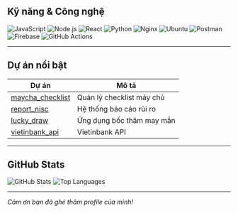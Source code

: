 ## Kỹ năng & Công nghệ

![JavaScript](https://img.shields.io/badge/-JavaScript-F7DF1E?style=flat&logo=javascript&logoColor=000)
![Node.js](https://img.shields.io/badge/-Node.js-339933?style=flat&logo=node.js&logoColor=fff)
![React](https://img.shields.io/badge/-React-61DAFB?style=flat&logo=react&logoColor=000)
![Python](https://img.shields.io/badge/-Python-3776AB?style=flat&logo=python&logoColor=fff)
![Nginx](https://img.shields.io/badge/-Nginx-009639?style=flat&logo=nginx&logoColor=fff)
![Ubuntu](https://img.shields.io/badge/-Ubuntu-E95420?style=flat&logo=ubuntu&logoColor=fff)
![Postman](https://img.shields.io/badge/-Postman-FF6C37?style=flat&logo=postman&logoColor=fff)
![Firebase](https://img.shields.io/badge/-Firebase-FFCA28?style=flat&logo=firebase&logoColor=000)
![GitHub Actions](https://img.shields.io/badge/-GitHub%20Actions-2088FF?style=flat&logo=github-actions&logoColor=fff)

---

## Dự án nổi bật

| Dự án | Mô tả |
|---|---|
| [maycha_checklist](https://github.com/dangngocquy/maych_checklist) | Quản lý checklist máy chủ |
| [report_nisc](https://github.com/dangngocquy/report_risc) | Hệ thống báo cáo rủi ro |
| [lucky_draw](https://github.com/dangngocquy/lucky_draw) | Ứng dụng bốc thăm may mắn |
| [vietinbank_api](https://github.com/dangngocquy/vietinbank_api) | Vietinbank API |

---

## GitHub Stats

![GitHub Stats](https://github-readme-stats.vercel.app/api?username=dangngocquy&show_icons=true&theme=tokyonight)
![Top Languages](https://github-readme-stats.vercel.app/api/top-langs/?username=dangngocquy&layout=compact&theme=tokyonight)

---
*Cảm ơn bạn đã ghé thăm profile của mình!*
